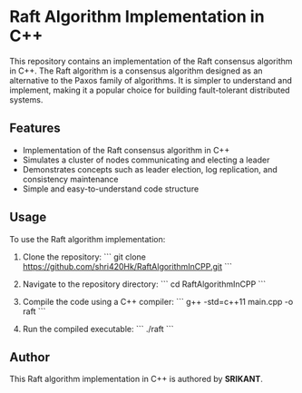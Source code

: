 # Raft Algorithm Implementation in C++

This repository contains an implementation of the Raft consensus algorithm in C++. The Raft algorithm is a consensus algorithm designed as an alternative to the Paxos family of algorithms. It is simpler to understand and implement, making it a popular choice for building fault-tolerant distributed systems.

## Features

- Implementation of the Raft consensus algorithm in C++
- Simulates a cluster of nodes communicating and electing a leader
- Demonstrates concepts such as leader election, log replication, and consistency maintenance
- Simple and easy-to-understand code structure

## Usage

To use the Raft algorithm implementation:

1. Clone the repository:
   \`\`\`
   git clone https://github.com/shri420Hk/RaftAlgorithmInCPP.git
   \`\`\`

2. Navigate to the repository directory:
   \`\`\`
   cd RaftAlgorithmInCPP
   \`\`\`

3. Compile the code using a C++ compiler:
   \`\`\`
   g++ -std=c++11 main.cpp -o raft
   \`\`\`

4. Run the compiled executable:
   \`\`\`
   ./raft
   \`\`\`

## Author

This Raft algorithm implementation in C++ is authored by **SRIKANT**.
